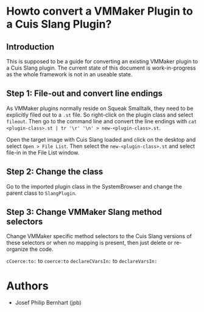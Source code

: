 # Howto convert a VMMaker Plugin to a Cuis Slang Plugin?

## Introduction

This is supposed to be a guide for converting an existing VMMaker
plugin to a Cuis Slang plugin. The current state of this document
is work-in-progress as the whole framework is not in an useable state.

## Step 1: File-out and convert line endings

As VMMaker plugins normally reside on Squeak Smalltalk, they need
to be explicitly filed out to a `.st` file. So right-click on the plugin
class and select `fileout`. Then go to the command line and convert the
line endings with `cat <plugin-class>.st | tr '\r' '\n' > new-<plugin-class>.st`.

Open the target image with Cuis Slang loaded and click on the desktop and select
`Open > File List`. Then select the `new-<plugin-class>.st` and select file-in
in the File List window.

## Step 2: Change the class

Go to the imported plugin class in the SystemBrowser and change the parent class
to `SlangPlugin`.

## Step 3: Change VMMaker Slang method selectors

Change VMMaker specific method selectors to the Cuis Slang versions of these selectors
or when no mapping is present, then just delete or re-organize the code.

`cCoerce:to:` to `coerce:to`
`declareCVarsIn:` to `declareVarsIn:`


# Authors
  - Josef Philip Bernhart (jpb)